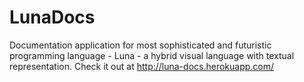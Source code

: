 
# LunaDocs

Documentation application for most sophisticated and futuristic programming language - Luna - a hybrid visual language with textual representation. Check it out at http://luna-docs.herokuapp.com/

